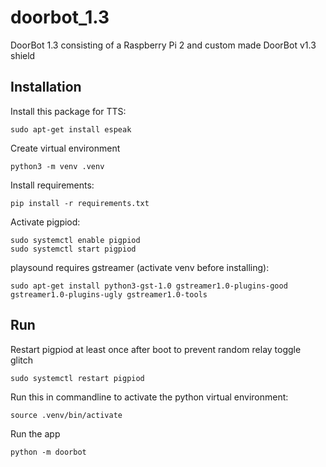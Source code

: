 # doorbot_1.3
DoorBot 1.3 consisting of a Raspberry Pi 2 and custom made DoorBot v1.3 shield

## Installation

Install this package for TTS:
```
sudo apt-get install espeak
```

Create virtual environment
```
python3 -m venv .venv
```

Install requirements:
```
pip install -r requirements.txt
```

Activate pigpiod:
```
sudo systemctl enable pigpiod
sudo systemctl start pigpiod
```

playsound requires gstreamer (activate venv before installing):
```
sudo apt-get install python3-gst-1.0 gstreamer1.0-plugins-good gstreamer1.0-plugins-ugly gstreamer1.0-tools
```

## Run

Restart pigpiod at least once after boot to prevent random relay toggle glitch
```
sudo systemctl restart pigpiod
```

Run this in commandline to activate the python virtual environment:
```
source .venv/bin/activate
```

Run the app
```
python -m doorbot
```
